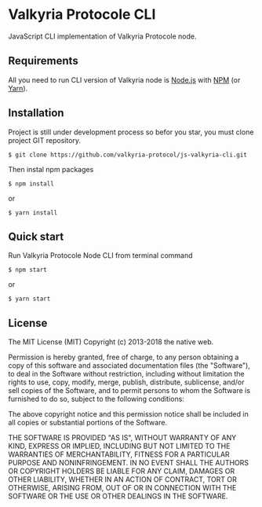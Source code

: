 # Valkyria Protocole CLI
JavaScript CLI implementation of Valkyria Protocole node.

## Requirements
All you need to run CLI version of Valkyria node is [Node.js](https://nodejs.org/) with [NPM](https://www.npmjs.com/get-npm) (or [Yarn](https://yarnpkg.com/lang/en/docs/install/)).

## Installation
Project is still under development process so befor you star, you must clone project GIT repository.
```shell
$ git clone https://github.com/valkyria-protocol/js-valkyria-cli.git
```
Then instal npm packages
```shell
$ npm install
```
or
```shell
$ yarn install
```

## Quick start
Run Valkyria Protocole Node CLI from terminal command
```shell
$ npm start
```
or
```shell
$ yarn start
```
## License
The MIT License (MIT) Copyright (c) 2013-2018 the native web.

Permission is hereby granted, free of charge, to any person obtaining a copy of this software and associated documentation files (the "Software"), to deal in the Software without restriction, including without limitation the rights to use, copy, modify, merge, publish, distribute, sublicense, and/or sell copies of the Software, and to permit persons to whom the Software is furnished to do so, subject to the following conditions:

The above copyright notice and this permission notice shall be included in all copies or substantial portions of the Software.

THE SOFTWARE IS PROVIDED "AS IS", WITHOUT WARRANTY OF ANY KIND, EXPRESS OR IMPLIED, INCLUDING BUT NOT LIMITED TO THE WARRANTIES OF MERCHANTABILITY, FITNESS FOR A PARTICULAR PURPOSE AND NONINFRINGEMENT. IN NO EVENT SHALL THE AUTHORS OR COPYRIGHT HOLDERS BE LIABLE FOR ANY CLAIM, DAMAGES OR OTHER LIABILITY, WHETHER IN AN ACTION OF CONTRACT, TORT OR OTHERWISE, ARISING FROM, OUT OF OR IN CONNECTION WITH THE SOFTWARE OR THE USE OR OTHER DEALINGS IN THE SOFTWARE.
